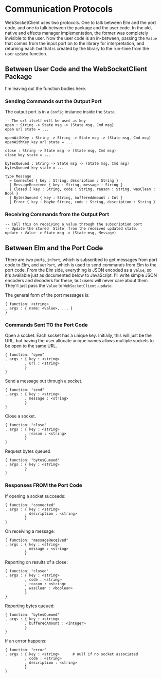 # Communication Protocols

WebSocketClient uses two protocols. One to talk between Elm and the port code, and one to talk between the package and the user code. In the old, native and effects manager implementation, the former was completely invisible to the user. Now the user code is an in-between, passing the `Value` that comes from the input port on to the library for interpretation, and returning each `Cmd` that is created by the library to the run-time from the user `update` function.

## Between User Code and the WebSocketClient Package

I'm leaving out the function bodies here.

### Sending Commands out the Output Port

The output port is in a `Config` instance inside the `State`.

    -- The url itself will be used as key
    open : String -> State msg -> (State msg, Cmd msg)
    open url state = ...

    openWithKey : String -> String -> State msg -> (State msg, Cmd msg)
    openWithKey key url state = ...

    close : String -> State msg -> (State msg, Cmd msg)
    close key state = ...

    bytesQueued : String -> State msg -> (State msg, Cmd msg)
    bytesQueued key state = ...

    type Message
      = Connected { key : String, description : String }
      | MessageReceived { key : String, message : String }
      | Closed { key : String, code : String, reason : String, wasClean : Bool }
      | BytesQueued { key : String, bufferedAmount : Int }
      | Error { key : Maybe String, code : String, description : String }

### Receiving Commands from the Output Port

    -- Call this on receiving a value through the subscription port
    -- Update the stored `State` from the received updated state.
    update : Value -> State msg -> (State msg, Message)

## Between Elm and the Port Code

There are two ports, `inPort`, which is subscribed to get messages from port code to Elm, and `outPort`, which is used to send commands from Elm to the port code. From the Elm side, everything is JSON encoded as a `Value`, so it's available just as documented below to JavaScript. I'll write simple JSON encoders and decoders for these, but users will never care about them. They'll just pass the `Value` to `WebSocketClient.update`.

The general form of the port messages is:

    { function: <string>
    , args : { name: <value>, ... }
    }
    
### Commands Sent TO the Port Code

Open a socket. Each socket has a unique key. Initially, this will just be the URL, but having the user allocate unique names allows multiple sockets to be open to the same URL.

    { function: "open"
    , args : { key : <string>
             , url : <string>
             }
    }

Send a message out through a socket.

    { function: "send"
    , args : { key : <string>
             , message : <string>
             }
    }

Close a socket.

    { function: "close"
    , args : { key : <string>
             , reason : <string>
             }
    }

Request bytes queued:

    { function: "bytesQueued"
    , args : { key : <string>
             }
    }

### Responses FROM the Port Code

If opening a socket succeeds:

    { function: "connected"
    , args : { key : <string>
             , description : <string>
             }
    }

On receiving a message:

    { function: "messageReceived"
    , args : { key : <string>
             , message : <string>
             }
             
Reporting on results of a close:

    { function: "closed"
    , args : { key : <string>
             , code : <string>
             , reason : <string>
             , wasClean : <boolean>
             }
    }

Reporting bytes queued:

    { function: "bytesQueued"
    , args : { key : <string>
             , bufferedAmount : <integer>
             }
    }

If an errror happens:

    { function: "error"
    , args : { key : <string>      # null if no socket associated
             , code : <string>
             , description : <string>
             }
    }
